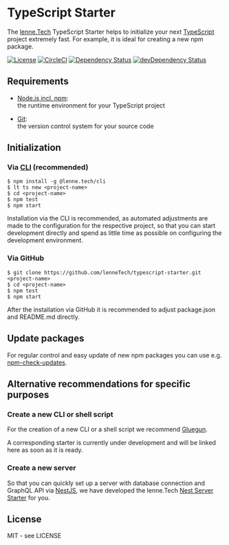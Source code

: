 # TypeScript Starter

The [lenne.Tech](https://github.com/lenneTech) TypeScript Starter helps to initialize your next [TypeScript](https://www.typescriptlang.org/) project extremely fast.
For example, it is ideal for creating a new npm package.

[![License](https://img.shields.io/github/license/lenneTech/typescript-starter)](/LICENSE) [![CircleCI](https://circleci.com/gh/lenneTech/typescript-starter/tree/master.svg?style=shield)](https://circleci.com/gh/lenneTech/typescript-starter/tree/master)
[![Dependency Status](https://david-dm.org/lenneTech/typescript-starter.svg)](https://david-dm.org/lenneTech/typescript-starter) [![devDependency Status](https://david-dm.org/lenneTech/typescript-starter/dev-status.svg)](https://david-dm.org/lenneTech/typescript-starter?type=dev)

<!--
[![GitHub forks](https://img.shields.io/github/forks/lenneTech/typescript-starter)](https://github.com/lenneTech/typescript-starter/fork) [![GitHub stars](https://img.shields.io/github/stars/lenneTech/typescript-starter)](https://github.com/lenneTech/typescript-starter)
-->

## Requirements

- [Node.js incl. npm](https://nodejs.org):  
  the runtime environment for your TypeScript project

- [Git](https://git-scm.com/book/en/v2/Getting-Started-Installing-Git):  
  the version control system for your source code

## Initialization

### Via [CLI](https://github.com/lenneTech/cli) (recommended)

```
$ npm install -g @lenne.tech/cli
$ lt ts new <project-name>
$ cd <project-name>
$ npm test
$ npm start
```

Installation via the CLI is recommended, as automated adjustments are made to the configuration for the respective project, so that you can start development directly and spend as little time as possible on configuring the development environment.

### Via GitHub

```
$ git clone https://github.com/lenneTech/typescript-starter.git <project-name>
$ cd <project-name>
$ npm test
$ npm start
```

After the installation via GitHub it is recommended to adjust package.json and README.md directly.

## Update packages

For regular control and easy update of new npm packages you can use e.g. [npm-check-updates](https://github.com/tjunnone/npm-check-updates).

## Alternative recommendations for specific purposes

### Create a new CLI or shell script

For the creation of a new CLI or a shell script we recommend [Gluegun](https://github.com/infinitered/gluegun).

A corresponding starter is currently under development and will be linked here as soon as it is ready.

### Create a new server

So that you can quickly set up a server with database connection and GraphQL API via [NestJS](https://nestjs.com/), we have developed the lenne.Tech [Nest Server Starter](https://github.com/lenneTech/nest-server-starter) for you.

## License

MIT - see LICENSE
